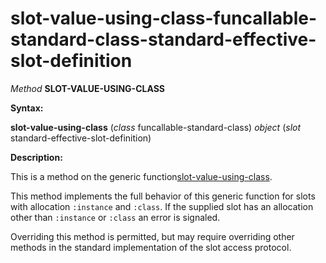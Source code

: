 slot-value-using-class-funcallable-standard-class-standard-effective-slot-definition
====================================================================================

*Method* **SLOT-VALUE-USING-CLASS**

**Syntax:**

**slot-value-using-class** (*class* funcallable-standard-class) *object* (*slot* standard-effective-slot-definition)

**Description:**

This is a method on the generic function[slot-value-using-class](/meta-object-protocol/slot-value-using-class).

This method implements the full behavior of this generic function for slots with allocation `:instance` and `:class`. If the supplied slot has an allocation other than `:instance` or `:class` an error is signaled.

Overriding this method is permitted, but may require overriding other methods in the standard implementation of the slot access protocol.
